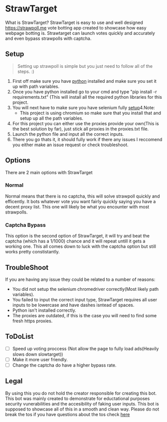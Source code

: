 # **StrawTarget**
What is StrawTarget?
StrawTarget is easy to use and well designed https://strawpoll.me vote botting app created to showcase how easy webpage botting is. Strawtarget can launch votes quickly and accurately and even bypass strawpolls with captcha.
## Setup
>Setting up strawpoll is simple but you just need to follow all of the steps. :)
1. First off make sure you have [python](https://www.python.org/) installed and make sure you set it up with path variables.
2. Once you have python installed go to your cmd and type "pip install -r requirements.txt" (This will install all the required python libraries for this project.
3. You will next have to make sure you have selenium fully [setup](https://selenium-python.readthedocs.io/installation.html)4.Note:
    - This project is using chromium so make sure that you install that and setup up all the path variables.
4. For this project you can either use the proxies provide your own(This is the best solution by far), just stick all proxies in the proxies.txt file.
5. Launch the python file and input all the correct inputs.
6. There you go thats it, it should fully work if there any issues I reccomend you either make an issue request or check troubleshoot.
## Options
There are 2 main options with StrawTarget
### Normal
Normal means that there is no captcha, this will solve strawpoll quickly and efficently. It bots whatever vote you want fairly quickly saying you have a decent proxy list. This one will likely be what you encounter with most strawpolls.
### Captcha Bypass
This option is the second option of StrawTarget, it will try and beat the captcha (which has a 1/1000) chance and it will repeat untill it gets a working one. This all comes down to luck with the captcha option but still works pretty constistantly.
## TroubleShoot
If you are having any issue they could be related to a number of reasons:
- You did not setup the selenium chromedriver correctly(Most likely path variables).
- You failed to input the correct input type, StrawTarget requires all user inputs to be lowercase and have dashes isntead of spaces.
- Python isn't installed correctly.
- The proxies are outdated, if this is the case you will need to find some fresh https proxies.
## ToDoList
- [ ] Speed up voting proccess (Not allow the page to fully load ads(Heavily slows down slowtarget))
- [ ] Make it more user friendly.
- [ ] Change the captcha do have a higher bypass rate.
## Legal
By using this you do not hold the creator responsible for creating this bot. This bot was mainly created to demonstrate for eductational purposes security vunerabilities and the accesibility of faking user inputs. This bot is supposed to showcase all of this in a smooth and clean way. Please do not break the tos if you have questions about the tos check [here](https://strawpoll.com/tos/)
